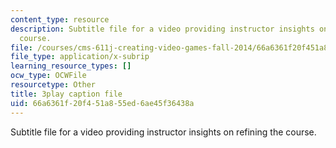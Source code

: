 ```yaml
---
content_type: resource
description: Subtitle file for a video providing instructor insights on refining the
  course.
file: /courses/cms-611j-creating-video-games-fall-2014/66a6361f20f451a855ed6ae45f36438a_CrS0ndCbsro.srt
file_type: application/x-subrip
learning_resource_types: []
ocw_type: OCWFile
resourcetype: Other
title: 3play caption file
uid: 66a6361f-20f4-51a8-55ed-6ae45f36438a
---
```

Subtitle file for a video providing instructor insights on refining the course.